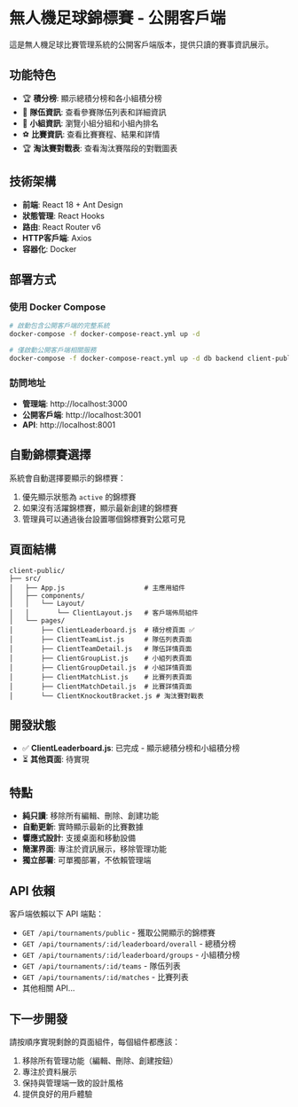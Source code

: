 # 無人機足球錦標賽 - 公開客戶端

這是無人機足球比賽管理系統的公開客戶端版本，提供只讀的賽事資訊展示。

## 功能特色

- 🏆 **積分榜**: 顯示總積分榜和各小組積分榜
- 👥 **隊伍資訊**: 查看參賽隊伍列表和詳細資訊
- 🏁 **小組資訊**: 瀏覽小組分組和小組內排名
- ⚽ **比賽資訊**: 查看比賽賽程、結果和詳情
- 🏆 **淘汰賽對戰表**: 查看淘汰賽階段的對戰圖表

## 技術架構

- **前端**: React 18 + Ant Design
- **狀態管理**: React Hooks
- **路由**: React Router v6
- **HTTP客戶端**: Axios
- **容器化**: Docker

## 部署方式

### 使用 Docker Compose

```bash
# 啟動包含公開客戶端的完整系統
docker-compose -f docker-compose-react.yml up -d

# 僅啟動公開客戶端相關服務
docker-compose -f docker-compose-react.yml up -d db backend client-public
```

### 訪問地址

- **管理端**: http://localhost:3000
- **公開客戶端**: http://localhost:3001
- **API**: http://localhost:8001

## 自動錦標賽選擇

系統會自動選擇要顯示的錦標賽：

1. 優先顯示狀態為 `active` 的錦標賽
2. 如果沒有活躍錦標賽，顯示最新創建的錦標賽
3. 管理員可以通過後台設置哪個錦標賽對公眾可見

## 頁面結構

```
client-public/
├── src/
│   ├── App.js                    # 主應用組件
│   ├── components/
│   │   └── Layout/
│   │       └── ClientLayout.js   # 客戶端佈局組件
│   └── pages/
│       ├── ClientLeaderboard.js  # 積分榜頁面 ✅
│       ├── ClientTeamList.js     # 隊伍列表頁面
│       ├── ClientTeamDetail.js   # 隊伍詳情頁面
│       ├── ClientGroupList.js    # 小組列表頁面
│       ├── ClientGroupDetail.js  # 小組詳情頁面
│       ├── ClientMatchList.js    # 比賽列表頁面
│       ├── ClientMatchDetail.js  # 比賽詳情頁面
│       └── ClientKnockoutBracket.js # 淘汰賽對戰表
```

## 開發狀態

- ✅ **ClientLeaderboard.js**: 已完成 - 顯示總積分榜和小組積分榜
- ⏳ **其他頁面**: 待實現

## 特點

- **純只讀**: 移除所有編輯、刪除、創建功能
- **自動更新**: 實時顯示最新的比賽數據
- **響應式設計**: 支援桌面和移動設備
- **簡潔界面**: 專注於資訊展示，移除管理功能
- **獨立部署**: 可單獨部署，不依賴管理端

## API 依賴

客戶端依賴以下 API 端點：

- `GET /api/tournaments/public` - 獲取公開顯示的錦標賽
- `GET /api/tournaments/:id/leaderboard/overall` - 總積分榜
- `GET /api/tournaments/:id/leaderboard/groups` - 小組積分榜
- `GET /api/tournaments/:id/teams` - 隊伍列表
- `GET /api/tournaments/:id/matches` - 比賽列表
- 其他相關 API...

## 下一步開發

請按順序實現剩餘的頁面組件，每個組件都應該：

1. 移除所有管理功能（編輯、刪除、創建按鈕）
2. 專注於資料展示
3. 保持與管理端一致的設計風格
4. 提供良好的用戶體驗